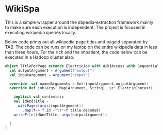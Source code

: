WikiSpa
==========

This is a simple wrapper around the dbpedia-extraction framework mainly to make sure each execution is independent.
The project is focused in executing wikipedia queries locally.

Below code prints out all wikipedia page titles and pageid separated by TAB. 
The code can be runs on my laptop on the entire wikipedia data in less than three hours, For the rich and the impatient, the code below can be executed 
in a Hadoop cluster also.   

```scala
object TitlePerPage extends ElectricJob with WikiAccess with SequentialFileAccess {
  val outputArgument = Argument("output")
  val inputArgument = Argument("input")

  override  val namedArguments = Set(inputArgument,outputArgument)
  override def job(args: Map[Argument, String], sc: ElectricContext) : Unit = {

    implicit val context=sc
    val idAndTitle =
      wikiPages(args(inputArgument))
        .map(f=> f.id +"\t"+f.title.decoded)
    writeFile(idAndTitle, args(outputArgument))

  }
}
```


